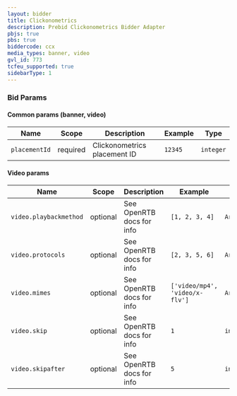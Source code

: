 ```yaml
---
layout: bidder
title: Clickonometrics
description: Prebid Clickonometrics Bidder Adapter
pbjs: true
pbs: true
biddercode: ccx
media_types: banner, video
gvl_id: 773
tcfeu_supported: true
sidebarType: 1
---
```



### Bid Params

#### Common params (banner, video)


| Name          | Scope    | Description                  | Example | Type      |
|---------------|----------|------------------------------|---------|-----------|
| `placementId` | required | Clickonometrics placement ID | `12345` | `integer` |

#### Video params


| Name                   | Scope    | Description               | Example                        | Type             |
|------------------------|----------|---------------------------|--------------------------------|------------------|
| `video.playbackmethod` | optional | See OpenRTB docs for info | `[1, 2, 3, 4]`                 | `Array<integer>` |
| `video.protocols`      | optional | See OpenRTB docs for info | `[2, 3, 5, 6]`                 | `Array<integer>` |
| `video.mimes`          | optional | See OpenRTB docs for info | `['video/mp4', 'video/x-flv']` | `Arraystring`  |
| `video.skip`           | optional | See OpenRTB docs for info | `1`                            | `integer`        |
| `video.skipafter`      | optional | See OpenRTB docs for info | `5`                            | `integer`        |
